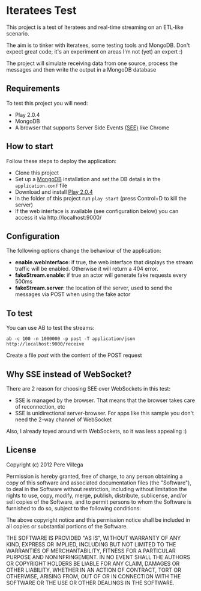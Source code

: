 Iteratees Test
==============

This project is a test of Iteratees and real-time streaming on an ETL-like scenario.

The aim is to tinker with Iteratees, some testing tools and MongoDB. Don't expect great code, it's an experiment on areas I'm not (yet) an expert :)

The project will simulate receiving data from one source, process the messages and then write the output in a MongoDB database

## Requirements

To test this project you will need:

* Play 2.0.4
* MongoDB
* A browser that supports Server Side Events [(SEE)](http://dev.w3.org/html5/eventsource/) like Chrome

## How to start

Follow these steps to deploy the application:

* Clone this project
* Set up a [MongoDB](http://www.mongodb.org/) installation and set the DB details in the `application.conf` file
* Download and install [Play 2.0.4](http://www.playframework.org/download)
* In the folder of this project run `play start`  (press Control+D to kill the server)
* If the web interface is available (see configuration below) you can access it via http://localhost:9000/


## Configuration

The following options change the behaviour of the application:

* **enable.webInterface**: if true, the web interface that displays the stream traffic will be enabled. Otherwise it will return a 404 error.
* **fakeStream.enable**: if true an actor will generate fake requests every 500ms
* **fakeStream.server**: the location of the server, used to send the messages via POST when using the fake actor


## To test

You can use AB to test the streams:

    ab -c 100 -n 1000000 -p post -T application/json http://localhost:9000/receive

Create a file *post* with the content of the POST request


## Why SSE instead of WebSocket?

There are 2 reason for choosing SEE over WebSockets in this test:

* SSE is managed by the browser. That means that the browser takes care of reconnection, etc
* SSE is unidirectional server-browser. For apps like this sample you don't need the 2-way channel of WebSocket

Also, I already toyed around with WebSockets, so it was less appealing :)


## License

Copyright (c) 2012 Pere Villega

Permission is hereby granted, free of charge, to any person obtaining a copy of this software and associated documentation files (the "Software"), to deal in the Software without restriction, including without limitation the rights to use, copy, modify, merge, publish, distribute, sublicense, and/or sell copies of the Software, and to permit persons to whom the Software is furnished to do so, subject to the following conditions:

The above copyright notice and this permission notice shall be included in all copies or substantial portions of the Software.

THE SOFTWARE IS PROVIDED "AS IS", WITHOUT WARRANTY OF ANY KIND, EXPRESS OR IMPLIED, INCLUDING BUT NOT LIMITED TO THE WARRANTIES OF MERCHANTABILITY, FITNESS FOR A PARTICULAR PURPOSE AND NONINFRINGEMENT. IN NO EVENT SHALL THE AUTHORS OR COPYRIGHT HOLDERS BE LIABLE FOR ANY CLAIM, DAMAGES OR OTHER LIABILITY, WHETHER IN AN ACTION OF CONTRACT, TORT OR OTHERWISE, ARISING FROM, OUT OF OR IN CONNECTION WITH THE SOFTWARE OR THE USE OR OTHER DEALINGS IN THE SOFTWARE.


